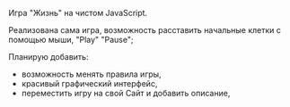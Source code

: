 Игра "Жизнь" на чистом JavaScript. 

Реализована сама игра, возможность расставить начальные клетки с помощью мыши, "Play" "Pause";

Планирую добавить:
  - возможность менять правила игры,
  - красивый графический интерфейс,
  - переместить игру на свой Сайт и добавить описание,
